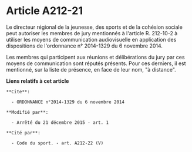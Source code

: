 # Article A212-21

Le directeur régional de la jeunesse, des sports et de la cohésion sociale peut autoriser les membres de jury mentionnés à
l'article R. 212-10-2 à utiliser les moyens de communication audiovisuelle en application des dispositions de l'ordonnance n°
2014-1329 du 6 novembre 2014.

Les membres qui participent aux réunions et délibérations du jury par ces moyens de communication sont réputés présents. Pour
ces derniers, il est mentionné, sur la liste de présence, en face de leur nom, "à distance".

**Liens relatifs à cet article**

	**Cite**:

	  - ORDONNANCE n°2014-1329 du 6 novembre 2014

	**Modifié par**:

	  - Arrêté du 21 décembre 2015 - art. 1

	**Cité par**:

	  - Code du sport. - art. A212-22 (V)
